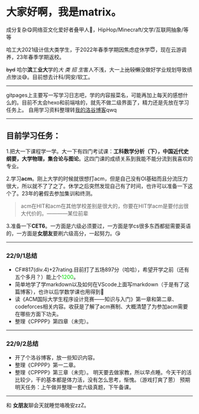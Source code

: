 # 大家好啊，我是matrix。

成分复杂&#x1F60B;网络亚文化爱好者叠甲人&#x1F970;，HipHop/Minecraft/文学/互联网抽象/等等

哈工大2021级计信大类学生，于2022年春季学期因焦虑症休学&#x1F607;，现在云游调养，23年春季学期返校。

~~byd~~ 哈尔**滨**工**业大**学的*大 类 招 生*害人不浅，大一上~~比较懒~~没做好学业规划导致绩点惨淡&#x1F605;。目前想去计科/网安/软工。

***
gitpages上主要写一写学习日志吧，学的内容报菜名，可能再加上每天的感想什么的。目前不太会hexo和前端啥的，就先不做二级界面了，精力还是先放在学习任务上。
自用学习资料整理转<a href="https://www.luogu.com.cn/blog/meoawa/" target="_blank">我的洛谷博客</a>qwq

***
## 目前学习任务：
1.把大一下课程学一学。大一下有四门考试课：**工科数学分析（下），中国近代史纲要，大学物理，集合论与图论**。这四门课的成绩关系到我能不能分流到我喜欢的专业。

2.学习**acm**。刚上大学的时候就很想打acm，但是自己没有OI基础而且分流压力很大，所以就不了了之了。休学之后突然发现自己有了时间，也许可以准备一下这个了。23年的暑假去参加集训和终测。
>acm在HIT和acm在其他学校差别是很大的，你要在HIT学acm是要付出很大代价的。————某位前辈

3.准备一下**CET6**。一方面是六级必须要过，一方面是学cs很多东西都挺需要英语的，一方面是**女朋友**要刷六级高分，一起努力。&#x1F618;

***
### 22/9/1总结
+ CF#817(div.4)+27rating.目前打了五场897分（哈哈），希望开学之前（还有五个多月？）能上个<font color="#00dd00">1200</font>。
+ 简单地学了学markdown以及如何在VScode上面写markdown（于是有了这篇博客），也许以后学数学课也用得到&#x1F970;
+ 读《ACM国际大学生程序设计竞赛——知识与入门》第一章和第二章、codeforces相关内容。收获是了解了acm赛制、大概清楚了为参加acm需要在哪些方面下功夫。
+ 整理《CPPPP》第四章（未完）。

***
### 22/9/2总结
+ 开了个洛谷博客，放一些知识内容。
+ 整理《CPPPP》第一二章。
+ 整理《CPPPP》第三章（未完）。
明天要去做家教，所以早点睡。今天干的活比较少，干的基本都是体力活，没有怎么思考，惭愧。（游戏打爽了蒽）
预期明天任务：上午做并整理一套六级真题，下午备课。

***
和 **女朋友**聊会天就睡觉咯晚安zzZ。

